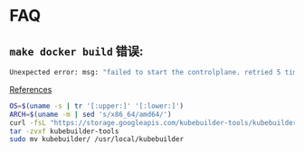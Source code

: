 # FAQ

## `make docker build` 错误:

```bash
Unexpected error: msg: "failed to start the controlplane. retried 5 times: fork/exec /usr/local/kubebuilder/bin/etcd: no such file or directory"
```

[References](https://github.com/kubernetes-sigs/kubebuilder/issues/1599)

```bash
OS=$(uname -s | tr '[:upper:]' '[:lower:]')
ARCH=$(uname -m | sed 's/x86_64/amd64/')
curl -fsL "https://storage.googleapis.com/kubebuilder-tools/kubebuilder-tools-1.16.4-${OS}-${ARCH}.tar.gz" -o kubebuilder-tools
tar -zvxf kubebuilder-tools
sudo mv kubebuilder/ /usr/local/kubebuilder
```